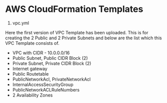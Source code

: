 # AWS CloudFormation Templates

1. vpc.yml

Here the first version of VPC Template has been uploaded. This is for creating the 2 Public and 2 Private Subnets and below are the list which this VPC Template consists of.

* VPC with CIDR - 10.0.0.0/16
* Public Subnet, Public CIDR Block (2)
* Private Subnet, Private CIDR Block (2)
* Internet gateway
* Public Routetable
* PublicNetworkAcl, PrivateNetworkAcl
* InternalAccessSecurityGroup 
* PublicNetworkACLRuleNumbers
* 2 Availability Zones


